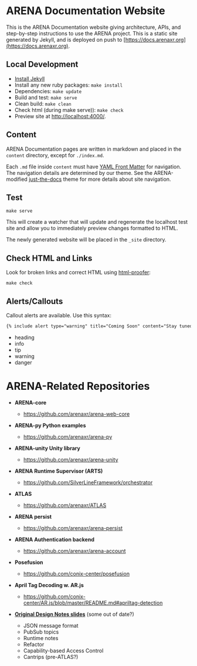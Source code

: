 # ARENA Documentation Website

This is the ARENA Documentation website giving architecture, APIs, and step-by-step instructions to use the ARENA project. This is a static site generated by Jekyll, and is deployed on push to [https://docs.arenaxr.org](https://docs.arenaxr.org).

## Local Development
* [Install Jekyll](https://jekyllrb.com/docs/installation)
* Install any new ruby packages: `make install`
* Dependencies: `make update`
* Build and test: `make serve`
* Clean build: `make clean`
* Check html (during make serve)): `make check`
* Preview site at [http://localhost:4000/](http://localhost:4000/).

## Content

ARENA Documentation pages are written in markdown and placed in the `content` directory, except for `./index.md`.

Each `.md` file inside `content` must have [YAML Front Matter](https://jekyllrb.com/docs/front-matter) for navigation. The navigation details are determined by our theme. See the ARENA-modified [just-the-docs](https://github.com/conix-center/just-the-docs/docs/navigation-structure) theme for more details about site navigation.

## Test

```shell
make serve
```

This will create a watcher that will update and regenerate the localhost test site and allow you to immediately preview changes formatted to HTML.

The newly generated website will be placed in the `_site` directory.

## Check HTML and Links

Look for broken links and correct HTML using [html-proofer](https://github.com/gjtorikian/html-proofer):

```shell
make check
```

## Alerts/Callouts
Callout alerts are available. Use this syntax:
```markdown
{% include alert type="warning" title="Coming Soon" content="Stay tuned for more details..." %}
```
- heading
- info
- tip
- warning
- danger

# ARENA-Related Repositories

- **ARENA-core**
  - https://github.com/arenaxr/arena-web-core

- **ARENA-py Python examples**
  - https://github.com/arenaxr/arena-py

- **ARENA-unity Unity library**
  - https://github.com/arenaxr/arena-unity

- **ARENA Runtime Supervisor (ARTS)**
  - https://github.com/SilverLineFramework/orchestrator

- **ATLAS**
  - https://github.com/arenaxr/ATLAS

- **ARENA persist**
  - https://github.com/arenaxr/arena-persist

- **ARENA Authentication backend**
  - https://github.com/arenaxr/arena-account

- **Posefusion**
  - https://github.com/conix-center/posefusion

- **April Tag Decoding w. AR.js**
  - https://github.com/conix-center/AR.js/blob/master/README.md#apriltag-detection

- **[Original Design Notes slides](https://docs.google.com/presentation/d/1dc1RdlGROBYj1zIoPR8HX_RBIKn8-KRmNZscXVrdIs0/edit?ts=5dbc423f#slide=id.g606e93cce1_1_14)** (some out of date?)
  - JSON message format
  - PubSub topics
  - Runtime notes
  - Refactor
  - Capability-based Access Control
  - Cantrips (pre-ATLAS?)

